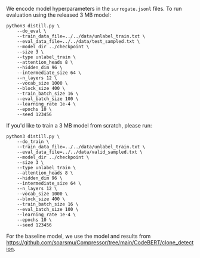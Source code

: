 
We encode model hyperparameters in the `surrogate.jsonl` files. To run evaluation using the released 3 MB model:
```
python3 distill.py \
    --do_eval \
    --train_data_file=../../data/unlabel_train.txt \
    --eval_data_file=../../data/test_sampled.txt \
    --model_dir ../checkpoint \
    --size 3 \
    --type unlabel_train \
    --attention_heads 8 \
    --hidden_dim 96 \
    --intermediate_size 64 \
    --n_layers 12 \
    --vocab_size 1000 \
    --block_size 400 \
    --train_batch_size 16 \
    --eval_batch_size 100 \
    --learning_rate 1e-4 \
    --epochs 10 \
    --seed 123456
```
If you'd like to train a 3 MB model from scratch, please run:
```
python3 distill.py \
    --do_train \
    --train_data_file=../../data/unlabel_train.txt \
    --eval_data_file=../../data/valid_sampled.txt \
    --model_dir ../checkpoint \
    --size 3 \
    --type unlabel_train \
    --attention_heads 8 \
    --hidden_dim 96 \
    --intermediate_size 64 \
    --n_layers 12 \
    --vocab_size 1000 \
    --block_size 400 \
    --train_batch_size 16 \
    --eval_batch_size 100 \
    --learning_rate 1e-4 \
    --epochs 10 \
    --seed 123456
```

For the baseline model, we use the model and results from
https://github.com/soarsmu/Compressor/tree/main/CodeBERT/clone_detection.

